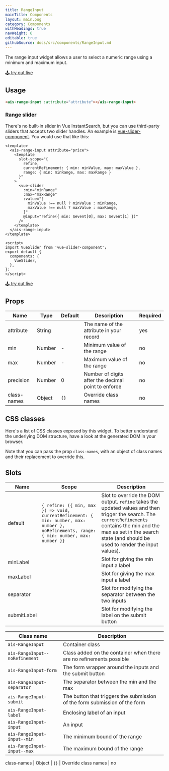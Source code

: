```yaml
---
title: RangeInput
mainTitle: Components
layout: main.pug
category: Components
withHeadings: true
navWeight: 6
editable: true
githubSource: docs/src/components/RangeInput.md
---
```


The range input widget allows a user to select a numeric range using a minimum and maximum input.

<a class="btn btn-static-theme" href="stories/?selectedKind=ais-range-input">🕹 try out live</a>

## Usage

```html
<ais-range-input :attribute="attribute"></ais-range-input>
```

### Range slider

There's no built-in slider in Vue InstantSearch, but you can use third-party sliders that accepts two slider handles. An example is [vue-slider-component](https://github.com/NightCatSama/vue-slider-component). You would use that like this:

```vue
<template>
  <ais-range-input attribute="price">
    <template
      slot-scope="{
        refine,
        currentRefinement: { min: minValue, max: maxValue },
        range: { min: minRange, max: maxRange }
      }"
    >
      <vue-slider
        :min="minRange"
        :max="maxRange"
        :value="[
          minValue !== null ? minValue : minRange,
          maxValue !== null ? maxValue : maxRange,
        ]"
        @input="refine({ min: $event[0], max: $event[1] })"
      />
    </template>
  </ais-range-input>
</template>

<script>
import VueSlider from 'vue-slider-component';
export default {
  components: {
    VueSlider,
  },
}:
</script>
```

<a class="btn btn-static-theme" href="stories/?selectedKind=ais-range-input&selectedStory=with%20vue-slider-component">🕹 try out live</a>

## Props

Name | Type | Default | Description | Required
---|---|---|---|---
attribute | String | | The name of the attribute in your record | yes
min | Number | - | Minimum value of the range | no
max | Number | - | Maximum value of the range | no
precision | Number | 0 | Number of digits after the decimal point to enforce | no
class-names | Object | `{}` | Override class names | no

## CSS classes

Here's a list of CSS classes exposed by this widget. To better understand the underlying
DOM structure, have a look at the generated DOM in your browser.

Note that you can pass the prop `class-names`, with an object of class names and their replacement to override this.

## Slots

Name | Scope | Description
---|---|---
default | `{ refine: ({ min, max }) => void, currentRefinement: { min: number, max: number }, noRefinements, range: { min: number, max: number }}` | Slot to override the DOM output. `refine` takes the updated values and then trigger the search. The `currentRefinements` contains the min and the max as set in the search state (and should be used to render the input values).
minLabel | | Slot for giving the min input a label
maxLabel | | Slot for giving the max input a label
separator| | Slot for modifying the separator between the two inputs
submitLabel | | Slot for modifying the label on the submit button


Class name | Description
---|---
`ais-RangeInput` | Container class
`ais-RangeInput--noRefinement` | Class added on the container when there are no refinements possible
`ais-RangeInput-form` | The form wrapper around the inputs and the submit button
`ais-RangeInput-separator` | The separator between the min and the max
`ais-RangeInput-submit` | The button that triggers the submission of the form submission of the form
`ais-RangeInput-label` | Enclosing label of an input
`ais-RangeInput-input` | An input
`ais-RangeInput-input--min` | The minimum bound of the range
`ais-RangeInput-input--max` | The maximum bound of the range

class-names | Object | `{}` | Override class names | no
